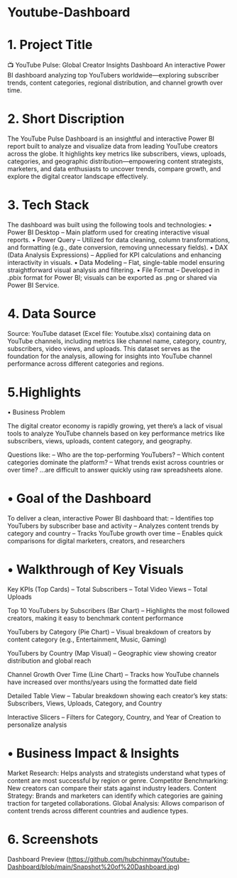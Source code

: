 # Youtube-Dashboard
# 1. Project Title
📺 YouTube Pulse: Global Creator Insights Dashboard
An interactive Power BI dashboard analyzing top YouTubers worldwide—exploring subscriber trends, content categories, regional distribution, and channel growth over time.

# 2. Short Discription
The YouTube Pulse Dashboard is an insightful and interactive Power BI report built to analyze and visualize data from leading YouTube creators across the globe. It highlights key metrics like subscribers, views, uploads, categories, and geographic distribution—empowering content strategists, marketers, and data enthusiasts to uncover trends, compare growth, and explore the digital creator landscape effectively.

# 3. Tech Stack
The dashboard was built using the following tools and technologies:
• Power BI Desktop – Main platform used for creating interactive visual reports.
• Power Query – Utilized for data cleaning, column transformations, and formatting (e.g., date conversion, removing unnecessary fields).
• DAX (Data Analysis Expressions) – Applied for KPI calculations and enhancing interactivity in visuals.
• Data Modeling – Flat, single-table model ensuring straightforward visual analysis and filtering.
• File Format – Developed in .pbix format for Power BI; visuals can be exported as .png or shared via Power BI Service.

# 4. Data Source
Source: YouTube dataset (Excel file: Youtube.xlsx) containing data on YouTube channels, including metrics like channel name, category, country, subscribers, video views, and uploads.
This dataset serves as the foundation for the analysis, allowing for insights into YouTube channel performance across different categories and regions.

# 5.Highlights
• Business Problem

The digital creator economy is rapidly growing, yet there’s a lack of visual tools to analyze YouTube channels based on key performance metrics like subscribers, views, uploads, content category, and geography.

Questions like:
– Who are the top-performing YouTubers?
– Which content categories dominate the platform?
– What trends exist across countries or over time?
...are difficult to answer quickly using raw spreadsheets alone.

# • Goal of the Dashboard

To deliver a clean, interactive Power BI dashboard that:
– Identifies top YouTubers by subscriber base and activity
– Analyzes content trends by category and country
– Tracks YouTube growth over time
– Enables quick comparisons for digital marketers, creators, and researchers


# • Walkthrough of Key Visuals

Key KPIs (Top Cards)
– Total Subscribers
– Total Video Views
– Total Uploads

Top 10 YouTubers by Subscribers (Bar Chart)
– Highlights the most followed creators, making it easy to benchmark content performance

YouTubers by Category (Pie Chart)
– Visual breakdown of creators by content category (e.g., Entertainment, Music, Gaming)

YouTubers by Country (Map Visual)
– Geographic view showing creator distribution and global reach

Channel Growth Over Time (Line Chart)
– Tracks how YouTube channels have increased over months/years using the formatted date field

Detailed Table View
– Tabular breakdown showing each creator’s key stats: Subscribers, Views, Uploads, Category, and Country

Interactive Slicers
– Filters for Category, Country, and Year of Creation to personalize analysis

# • Business Impact & Insights

Market Research: Helps analysts and strategists understand what types of content are most successful by region or genre.
Competitor Benchmarking: New creators can compare their stats against industry leaders.
Content Strategy: Brands and marketers can identify which categories are gaining traction for targeted collaborations.
Global Analysis: Allows comparison of content trends across different countries and audience types.

# 6. Screenshots
Dashboard Preview (https://github.com/hubchinmay/Youtube-Dashboard/blob/main/Snapshot%20of%20Dashboard.jpg)
